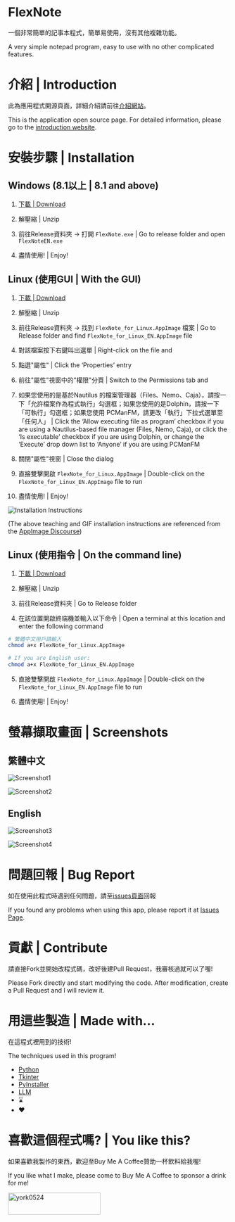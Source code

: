 # FlexNote
一個非常簡單的記事本程式，簡單易使用，沒有其他複雜功能。

A very simple notepad program, easy to use with no other complicated features. 

# 介紹 | Introduction
此為應用程式開源頁面，詳細介紹請前往[介紹網站](https://york9675.github.io/flexnote/)。

This is the application open source page. For detailed information, please go to the [introduction website](https://york9675.github.io/flexnote/english).

# 安裝步驟 | Installation

## Windows (8.1以上 | 8.1 and above)

1. [下載 | Download](https://github.com/york9675/flexnote-app/releases/latest)

2. 解壓縮 | Unzip

3. 前往Release資料夾 -> 打開 `FlexNote.exe` | Go to release folder and open `FlexNoteEN.exe`

4. 盡情使用! | Enjoy!

##  Linux (使用GUI | With the GUI)
1. [下載 | Download](https://github.com/york9675/flexnote-app/releases/latest)

2. 解壓縮 | Unzip

3. 前往Release資料夾 -> 找到 `FlexNote_for_Linux.AppImage` 檔案 | Go to Release folder and find `FlexNote_for_Linux_EN.AppImage` file

4. 對該檔案按下右鍵叫出選單 | Right-click on the file and 

5. 點選"屬性" | Click the ‘Properties’ entry

6. 前往"屬性"視窗中的"權限"分頁 | Switch to the Permissions tab and

7. 如果您使用的是基於Nautilus 的檔案管理器（Files、Nemo、Caja），請按一下「允許檔案作為程式執行」勾選框；如果您使用的是Dolphin，請按一下「可執行」勾選框；如果您使用 PCManFM，請更改「執行」下拉式選單至「任何人」 | Click the ‘Allow executing file as program’ checkbox if you are using a Nautilus-based file manager (Files, Nemo, Caja), or click the ‘Is executable’ checkbox if you are using Dolphin, or change the ‘Execute’ drop down list to ‘Anyone’ if you are using PCManFM

8. 關閉"屬性"視窗 | Close the dialog

9. 直接雙擊開啟 `FlexNote_for_Linux.AppImage` | Double-click on the `FlexNote_for_Linux_EN.AppImage` file to run

10. 盡情使用! | Enjoy!

![Installation Instructions](https://global.discourse-cdn.com/standard10/uploads/appimage/optimized/1X/a4889c5cb8711d6845b58135080787d2f370af35_2_500x500.gif)

(The above teaching and GIF installation instructions are referenced from the [AppImage Discourse](https://discourse.appimage.org/t/how-to-run-an-appimage))

## Linux (使用指令 | On the command line)

1. [下載 | Download](https://github.com/york9675/flexnote-app/releases/latest)

2. 解壓縮 | Unzip

3. 前往Release資料夾 | Go to Release folder

4. 在該位置開啟終端機並輸入以下命令 | Open a terminal at this location and enter the following command

```bash
# 繁體中文用戶請輸入
chmod a+x FlexNote_for_Linux.AppImage

# If you are English user:
chmod a+x FlexNote_for_Linux_EN.AppImage
```

5. 直接雙擊開啟 `FlexNote_for_Linux.AppImage` | Double-click on the `FlexNote_for_Linux_EN.AppImage` file to run

6. 盡情使用! | Enjoy!

# 螢幕擷取畫面 | Screenshots

## 繁體中文
![Screenshot1](https://york9675.github.io/flexnote/screenshot.png)

![Screenshot2](https://york9675.github.io/flexnote/feature1.png)

## English
![Screenshot3](https://york9675.github.io/flexnote/screenshot_en.png)

![Screenshot4](https://york9675.github.io/flexnote/feature1_en.png)

# 問題回報 | Bug Report
如在使用此程式時遇到任何問題，請至[issues頁面](https://github.com/york9675/flexnote-app/issues)回報

If you found any problems when using this app, please report it at [Issues Page](https://github.com/york9675/flexnote-app/issues).

# 貢獻 | Contribute
請直接Fork並開始改程式碼，改好後建Pull Request，我審核過就可以了喔!

Please Fork directly and start modifying the code. After modification, create a Pull Request and I will review it.

# 用這些製造 | Made with...
在這程式裡用到的技術!

The techniques used in this program!

*   [Python](https://www.python.org/)
*   [Tkinter](https://docs.python.org/3/library/tkinter.html)
*   [PyInstaller](https://pyinstaller.org/)
*   [LLM](https://chat.openai.com/)
*   ⌛
*   ❤️

# 喜歡這個程式嗎? | You like this?
如果喜歡我製作的東西，歡迎至Buy Me A Coffee贊助一杯飲料給我喔!

If you like what I make, please come to Buy Me A Coffee to sponsor a drink for me!

<p><a href="https://www.buymeacoffee.com/york0524"><img align="left" src="https://cdn.buymeacoffee.com/buttons/v2/default-yellow.png" height="50" width="210" alt="york0524"></a></p>
